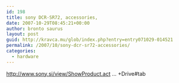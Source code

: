 ```yaml
---
id: 198
title: sony DCR-SR72, accessories,
date: 2007-10-29T08:45:21+00:00
author: bronto saurus
layout: post
guid: http://kravca.mu/glob/index.php?entry=entry071029-014521
permalink: /2007/10/sony-dcr-sr72-accessories/
categories:
  - hardware
---
```

<a href="http://www.sony.si/view/ShowProduct.action?product=DCR-SR72E&#038;productsku=DCRSR72E.CEN&#038;site=odw_sl_SI&#038;pageType=Accesories&#038;imageType=Main&#038;category=SDH+Hard+Disk+Drive#tab" target="_blank" >http://www.sony.si/view/ShowProduct.act &#8230; +Drive#tab</a>